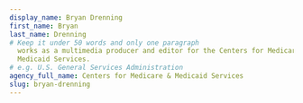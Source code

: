 ```yaml
---
display_name: Bryan Drenning
first_name: Bryan
last_name: Drenning
# Keep it under 50 words and only one paragraph
  works as a multimedia producer and editor for the Centers for Medicare &
  Medicaid Services.
# e.g. U.S. General Services Administration
agency_full_name: Centers for Medicare & Medicaid Services
slug: bryan-drenning
---
```

